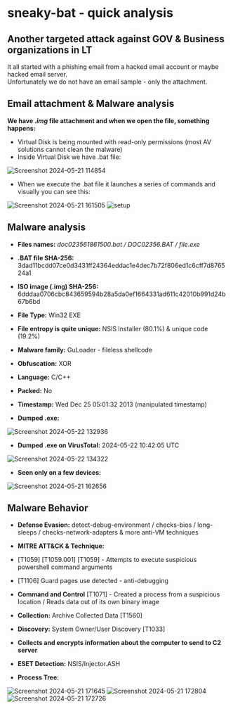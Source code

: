 # sneaky-bat - quick analysis

## Another targeted attack against GOV & Business organizations in LT

It all started with a phishing email from a hacked email account or maybe hacked email server.    
Unfortunately we do not have an email sample - only the attachment.    

## Email attachment & Malware analysis
__We have *.img* file attachment and when we open the file, something happens:__    
* Virtual Disk is being mounted with read-only permissions (most AV solutions cannot clean the malware)    
* Inside Virtual Disk we have .bat file:

![Screenshot 2024-05-21 114854](https://github.com/Wortexz/sneaky-bat/assets/26935578/54227252-ad26-4a77-84d4-111cb92191fa)    

* When we execute the .bat file it launches a series of commands and visually you can see this:    

![Screenshot 2024-05-21 161505](https://github.com/Wortexz/sneaky-bat/assets/26935578/0a05d22d-d103-410e-a623-505b5a48b137)
![setup](https://github.com/Wortexz/sneaky-bat/assets/26935578/e8c904a2-136f-41cb-83a9-cf2624a3669b)

## Malware analysis     
* __Files names:__ *doc023561861500.bat / DOC02356.BAT / file.exe*    
* __.BAT file SHA-256:__ 3dad11bcdd07ce0d3431ff24364eddac1e4dec7b72f806ed1c6cff7d876524a1
* __ISO image (.img) SHA-256:__ 6dddaa0706cbc843659594b28a5da0ef1664331ad611c42010b991d24b67b6bd    

* __File Type:__ Win32 EXE    
* __File entropy is quite unique:__ NSIS Installer (80.1%) & unique code (19.2%)    
* __Malware family:__ GuLoader - fileless shellcode    
* __Obfuscation:__ XOR
* __Language:__ C/C++
* __Packed:__ No
* __Timestamp:__ Wed Dec 25 05:01:32 2013 (manipulated timestamp)
* __Dumped .exe:__

![Screenshot 2024-05-22 132936](https://github.com/Wortexz/sneaky-bat/assets/26935578/eb3e3bd2-fce0-471e-9b9e-29e5daaee0bf)

* __Dumped .exe on VirusTotal:__ 2024-05-22 10:42:05 UTC

![Screenshot 2024-05-22 134322](https://github.com/Wortexz/sneaky-bat/assets/26935578/2508a972-3217-47ab-8188-3fce60ec5748)

* __Seen only on a few devices:__    

![Screenshot 2024-05-21 162656](https://github.com/Wortexz/sneaky-bat/assets/26935578/d32aeb15-2dd3-4a1e-9e9b-8a01b4b51a54)
## Malware Behavior    
* __Defense Evasion:__ detect-debug-environment / checks-bios / long-sleeps / checks-network-adapters & more anti-VM techniques    
* __MITRE ATT&CK & Technique:__
* [T1059] [T1059.001] [T1059] - Attempts to execute suspicious powershell command arguments    
* [T1106] Guard pages use detected - anti-debugging    
* __Command and Control__ [T1071] - Created a process from a suspicious location / Reads data out of its own binary image    
* __Collection:__ Archive Collected Data [T1560]    
* __Discovery:__ System Owner/User Discovery [T1033]    
* __Collects and encrypts information about the computer to send to C2 server__
* __ESET Detection:__ NSIS/Injector.ASH    

* __Process Tree:__

![Screenshot 2024-05-21 171645](https://github.com/Wortexz/sneaky-bat/assets/26935578/4e11f2d0-5cb9-49c1-86d0-0d4d487f1119)
![Screenshot 2024-05-21 172804](https://github.com/Wortexz/sneaky-bat/assets/26935578/f63aea51-1bb7-45d1-9f5f-4d5c174eead9)
![Screenshot 2024-05-21 172726](https://github.com/Wortexz/sneaky-bat/assets/26935578/4087adef-8fb0-4950-bb38-ba78ba1ecd72)




